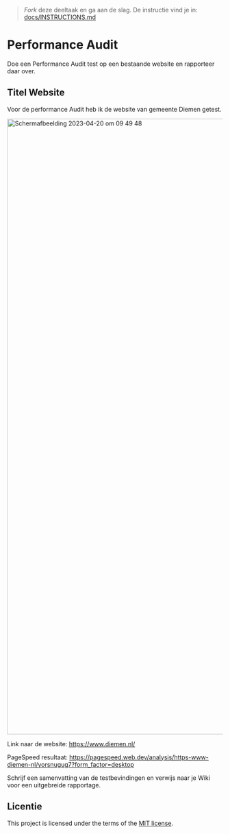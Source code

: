 > _Fork_ deze deeltaak en ga aan de slag. De instructie vind je in: [docs/INSTRUCTIONS.md](docs/INSTRUCTIONS.md)

# Performance Audit 

Doe een Performance Audit test op een bestaande website en rapporteer daar over.

## Titel Website

Voor de performance Audit heb ik de website van gemeente Diemen getest. 

<img width="1437" alt="Schermafbeelding 2023-04-20 om 09 49 48" src="https://user-images.githubusercontent.com/112861069/233297301-344a697b-e813-4456-bb55-fdfa8f1612d8.png">


Link naar de website:
https://www.diemen.nl/ 

PageSpeed resultaat:
https://pagespeed.web.dev/analysis/https-www-diemen-nl/yorsnugug7?form_factor=desktop 



Schrijf een samenvatting van de testbevindingen en verwijs naar je Wiki voor een uitgebreide rapportage.


## Licentie

This project is licensed under the terms of the [MIT license](./LICENSE).
